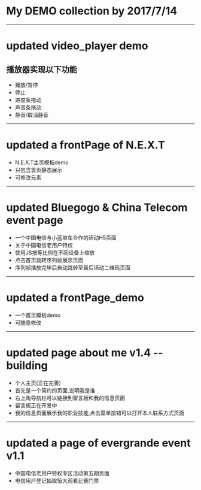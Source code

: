 My DEMO collection    by 2017/7/14
===================================
---
updated video_player demo  
=====
播放器实现以下功能
--------------------
* 播放/暂停
* 停止
* 进度条拖动
* 声音条拖动
* 静音/取消静音
---
updated a frontPage of N.E.X.T  
=============
* N.E.X.T主页模板demo
* 只包含首页静态展示
* 可修改元素
---
updated Bluegogo & China Telecom event page  
===
* 一个中国电信与小蓝单车合作的活动H5页面
* 关于中国电信老用户特权
* 使用JS按等比例在不同设备上缩放
* 点击首页跳转序列帧展示页面
* 序列帧播放完毕后自动跳转至最后活动二维码页面

---
updated a frontPage_demo  
===
* 一个首页模板demo
* 可随意修改
---
updated page about me v1.4 --building  
===
* 个人主页(正在完善)
* 首先是一个简约的页面,说明我是谁
* 右上角导航栏可以链接到留言板和我的信息页面
* 留言板正在开发中
* 我的信息页面展示我的职业技能,点击菜单按钮可以打开本人联系方式页面
---
updated a page of evergrande event v1.1  
===
* 中国电信老用户特权专区活动第五期页面
* 电信用户登记抽取恒大观看比赛门票
